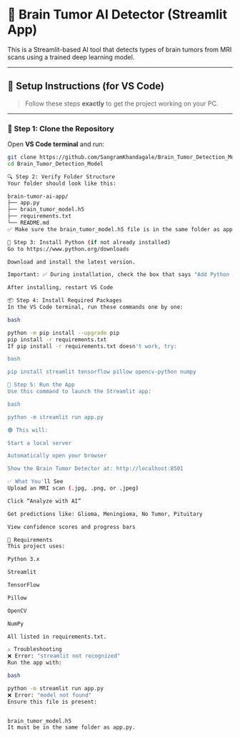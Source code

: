 # 🧠 Brain Tumor AI Detector (Streamlit App)

This is a Streamlit-based AI tool that detects types of brain tumors from MRI scans using a trained deep learning model.

---

## 🚀 Setup Instructions (for VS Code)

> Follow these steps **exactly** to get the project working on your PC.

---

### 📁 Step 1: Clone the Repository

Open **VS Code terminal** and run:

```bash
git clone https://github.com/SangramKhandagale/Brain_Tumor_Detection_Model
cd Brain_Tumor_Detection_Model

🔍 Step 2: Verify Folder Structure
Your folder should look like this:

brain-tumor-ai-app/
├── app.py
├── brain_tumor_model.h5
├── requirements.txt
└── README.md
✅ Make sure the brain_tumor_model.h5 file is in the same folder as app.py.

🐍 Step 3: Install Python (if not already installed)
Go to https://www.python.org/downloads

Download and install the latest version.

Important: ✅ During installation, check the box that says "Add Python to PATH"

After installing, restart VS Code

📦 Step 4: Install Required Packages
In the VS Code terminal, run these commands one by one:

bash

python -m pip install --upgrade pip
pip install -r requirements.txt
If pip install -r requirements.txt doesn't work, try:

bash

pip install streamlit tensorflow pillow opencv-python numpy

🧠 Step 5: Run the App
Use this command to launch the Streamlit app:

bash

python -m streamlit run app.py

🟢 This will:

Start a local server

Automatically open your browser

Show the Brain Tumor Detector at: http://localhost:8501

✅ What You'll See
Upload an MRI scan (.jpg, .png, or .jpeg)

Click “Analyze with AI”

Get predictions like: Glioma, Meningioma, No Tumor, Pituitary

View confidence scores and progress bars

🧾 Requirements
This project uses:

Python 3.x

Streamlit

TensorFlow

Pillow

OpenCV

NumPy

All listed in requirements.txt.

⚠️ Troubleshooting
❌ Error: "streamlit not recognized"
Run the app with:

bash

python -m streamlit run app.py
❌ Error: "model not found"
Ensure this file is present:


brain_tumor_model.h5
It must be in the same folder as app.py.
